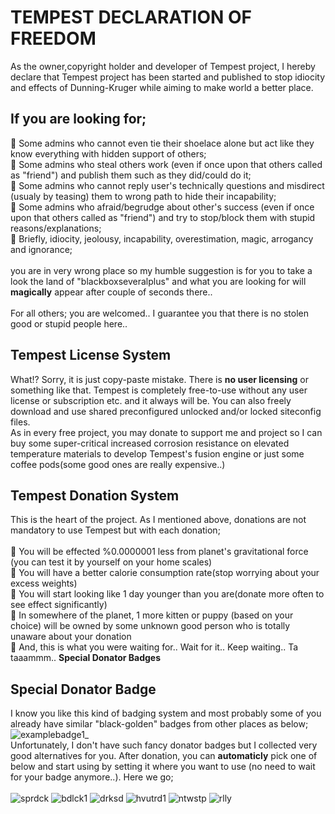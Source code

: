 # TEMPEST DECLARATION OF FREEDOM

As the owner,copyright holder and developer of Tempest project, I hereby declare that Tempest project has been started and published to stop idiocity and effects of Dunning-Kruger while aiming to make world a better place.
<br>
## If you are looking for;
🔸 Some admins who cannot even tie their shoelace alone but act like they know everything with hidden support of others;
<br>🔸 Some admins who steal others work (even if once upon that others called as "friend") and publish them such as they did/could do it;
<br>🔸 Some admins who cannot reply user's technically questions and misdirect (usualy by teasing) them to wrong path to hide their incapability;
<br>🔸 Some admins who afraid/begrudge about other's success (even if once upon that others called as "friend") and try to stop/block them with stupid reasons/explanations;
<br>🔸 Briefly, idiocity, jeolousy, incapability, overestimation, magic, arrogancy and ignorance;
<br><br>you are in very wrong place so my humble suggestion is for you to take a look the land of "blackboxseveralplus" and what you are looking for will **magically** appear after couple of seconds there.. 
<br><br>For all others; you are welcomed.. I guarantee you that there is no stolen good or stupid people here..
## Tempest License System
What!? Sorry, it is just copy-paste mistake. There is **no user licensing** or something like that. Tempest is completely free-to-use without any user license or subscription etc. and it always will be. You can also freely download and use shared preconfigured unlocked and/or locked siteconfig files.
<br>As in every free project, you may donate to support me and project so I can buy some super-critical increased corrosion resistance on elevated temperature materials to develop Tempest's fusion engine or just some coffee pods(some good ones are really expensive..)
## Tempest Donation System
This is the heart of the project. As I mentioned above, donations are not mandatory to use Tempest but with each donation;<br>
<br>🔹 You will be effected %0.0000001 less from planet's gravitational force (you can test it by yourself on your home scales)
<br>🔹 You will have a better calorie consumption rate(stop worrying about your excess weights)
<br>🔹 You will start looking like 1 day younger than you are(donate more often to see effect significantly)
<br>🔹 In somewhere of the planet, 1 more kitten or puppy (based on your choice) will be owned by some unknown good person who is totally unaware about your donation 
<br>🔹 And, this is what you were waiting for.. Wait for it.. Keep waiting.. Ta taaammm.. **Special Donator Badges**
## Special Donator Badge
I know you like this kind of badging system and most probably some of you already have similar "black-golden" badges from other places as below;<br>
![examplebadge1_](https://user-images.githubusercontent.com/97025515/150074538-a9c036fd-f624-4729-9da9-30387487e2a7.jpg)
<br>Unfortunately, I don't have such fancy donator badges but I collected very good alternatives for you. After donation, you can **automaticly** pick one of below and start using by setting it where you want to use (no need to wait for your badge anymore..). Here we go;<br><br>
![sprdck](https://user-images.githubusercontent.com/97025515/150075723-26e5ec8c-0fdf-4dd7-b607-b1debdc9898b.jpg)
![bdlck1](https://user-images.githubusercontent.com/97025515/150075927-e872cde3-0711-4f5e-b674-4d814c1847e1.jpg)
![drksd](https://user-images.githubusercontent.com/97025515/150075728-1c61c58f-2a84-4f29-a23e-3c3ce20101af.jpg)
![hvutrd1](https://user-images.githubusercontent.com/97025515/150081273-882fd4c1-e7a7-4619-b994-bccb2d1933a0.jpg)
![ntwstp](https://user-images.githubusercontent.com/97025515/150075732-5055fd0a-8152-4f0b-a6e5-219d8175748a.jpg)
![rlly](https://user-images.githubusercontent.com/97025515/150089447-7c5660ef-fe8e-40e6-8d28-62dc04ec5912.jpg)
